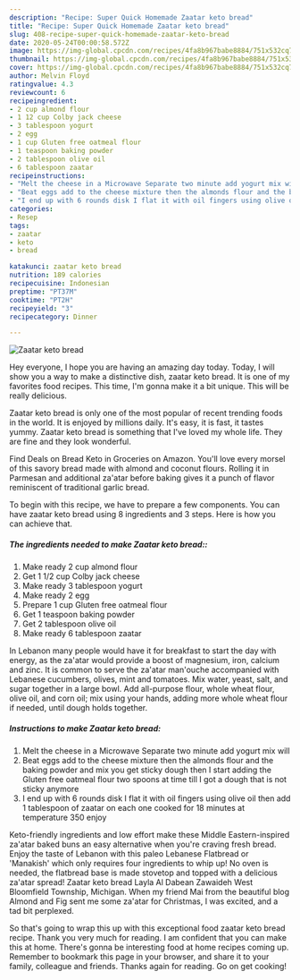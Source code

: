 ```yaml
---
description: "Recipe: Super Quick Homemade Zaatar keto bread"
title: "Recipe: Super Quick Homemade Zaatar keto bread"
slug: 408-recipe-super-quick-homemade-zaatar-keto-bread
date: 2020-05-24T00:00:58.572Z
image: https://img-global.cpcdn.com/recipes/4fa8b967babe8884/751x532cq70/zaatar-keto-bread-recipe-main-photo.jpg
thumbnail: https://img-global.cpcdn.com/recipes/4fa8b967babe8884/751x532cq70/zaatar-keto-bread-recipe-main-photo.jpg
cover: https://img-global.cpcdn.com/recipes/4fa8b967babe8884/751x532cq70/zaatar-keto-bread-recipe-main-photo.jpg
author: Melvin Floyd
ratingvalue: 4.3
reviewcount: 6
recipeingredient:
- 2 cup almond flour
- 1 12 cup Colby jack cheese
- 3 tablespoon yogurt
- 2 egg
- 1 cup Gluten free oatmeal flour
- 1 teaspoon baking powder
- 2 tablespoon olive oil
- 6 tablespoon zaatar
recipeinstructions:
- "Melt the cheese in a Microwave Separate two minute add yogurt mix will"
- "Beat eggs add to the cheese mixture then the almonds flour and the baking powder and mix you get sticky dough then I start adding the Gluten free oatmeal flour two spoons at time till I got a dough that is not sticky anymore"
- "I end up with 6 rounds disk I flat it with oil fingers using olive oil then add 1 tablespoon of zaatar on each one cooked for 18 minutes at temperature 350 enjoy"
categories:
- Resep
tags:
- zaatar
- keto
- bread

katakunci: zaatar keto bread
nutrition: 189 calories
recipecuisine: Indonesian
preptime: "PT37M"
cooktime: "PT2H"
recipeyield: "3"
recipecategory: Dinner

---
```



![Zaatar keto bread](https://img-global.cpcdn.com/recipes/4fa8b967babe8884/751x532cq70/zaatar-keto-bread-recipe-main-photo.jpg)

Hey everyone, I hope you are having an amazing day today. Today, I will show you a way to make a distinctive dish, zaatar keto bread. It is one of my favorites food recipes. This time, I'm gonna make it a bit unique. This will be really delicious.

Zaatar keto bread is only one of the most popular of recent trending foods in the world. It is enjoyed by millions daily. It's easy, it is fast, it tastes yummy. Zaatar keto bread is something that I've loved my whole life. They are fine and they look wonderful.

Find Deals on Bread Keto in Groceries on Amazon. You&#39;ll love every morsel of this savory bread made with almond and coconut flours. Rolling it in Parmesan and additional za&#39;atar before baking gives it a punch of flavor reminiscent of traditional garlic bread.


To begin with this recipe, we have to prepare a few components. You can have zaatar keto bread using 8 ingredients and 3 steps. Here is how you can achieve that.

##### The ingredients needed to make Zaatar keto bread::

1. Make ready 2 cup almond flour
1. Get 1 1/2 cup Colby jack cheese
1. Make ready 3 tablespoon yogurt
1. Make ready 2 egg
1. Prepare 1 cup Gluten free oatmeal flour
1. Get 1 teaspoon baking powder
1. Get 2 tablespoon olive oil
1. Make ready 6 tablespoon zaatar


In Lebanon many people would have it for breakfast to start the day with energy, as the za&#39;atar would provide a boost of magnesium, iron, calcium and zinc. It is common to serve the za&#39;atar man&#39;ouche accompanied with Lebanese cucumbers, olives, mint and tomatoes. Mix water, yeast, salt, and sugar together in a large bowl. Add all-purpose flour, whole wheat flour, olive oil, and corn oil; mix using your hands, adding more whole wheat flour if needed, until dough holds together. 

##### Instructions to make Zaatar keto bread:

1. Melt the cheese in a Microwave Separate two minute add yogurt mix will
1. Beat eggs add to the cheese mixture then the almonds flour and the baking powder and mix you get sticky dough then I start adding the Gluten free oatmeal flour two spoons at time till I got a dough that is not sticky anymore
1. I end up with 6 rounds disk I flat it with oil fingers using olive oil then add 1 tablespoon of zaatar on each one cooked for 18 minutes at temperature 350 enjoy


Keto-friendly ingredients and low effort make these Middle Eastern-inspired za&#39;atar baked buns an easy alternative when you&#39;re craving fresh bread. Enjoy the taste of Lebanon with this paleo Lebanese Flatbread or &#39;Manakish&#39; which only requires four ingredients to whip up! No oven is needed, the flatbread base is made stovetop and topped with a delicious za&#39;atar spread! Zaatar keto bread Layla Al Dabean Zawaideh West Bloomfield Township, Michigan. When my friend Mai from the beautiful blog Almond and Fig sent me some za&#39;atar for Christmas, I was excited, and a tad bit perplexed. 

So that's going to wrap this up with this exceptional food zaatar keto bread recipe. Thank you very much for reading. I am confident that you can make this at home. There's gonna be interesting food at home recipes coming up. Remember to bookmark this page in your browser, and share it to your family, colleague and friends. Thanks again for reading. Go on get cooking!
